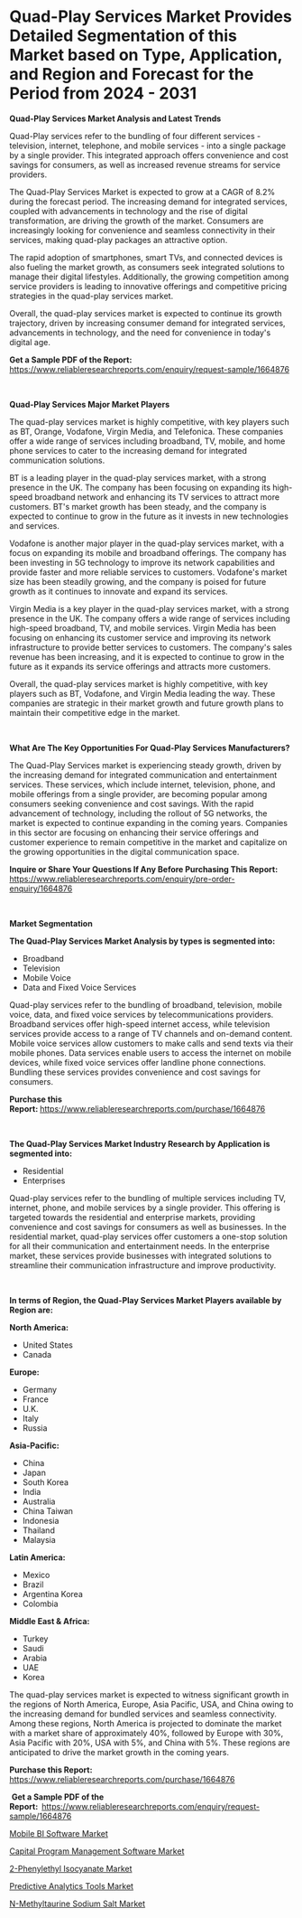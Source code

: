<p><h1>Quad-Play Services Market Provides Detailed Segmentation of this Market based on Type, Application, and Region and Forecast for the Period from 2024 - 2031</h1></p><p><strong>Quad-Play Services Market Analysis and Latest Trends</strong></p>
<p><p>Quad-Play services refer to the bundling of four different services - television, internet, telephone, and mobile services - into a single package by a single provider. This integrated approach offers convenience and cost savings for consumers, as well as increased revenue streams for service providers.</p><p>The Quad-Play Services Market is expected to grow at a CAGR of 8.2% during the forecast period. The increasing demand for integrated services, coupled with advancements in technology and the rise of digital transformation, are driving the growth of the market. Consumers are increasingly looking for convenience and seamless connectivity in their services, making quad-play packages an attractive option.</p><p>The rapid adoption of smartphones, smart TVs, and connected devices is also fueling the market growth, as consumers seek integrated solutions to manage their digital lifestyles. Additionally, the growing competition among service providers is leading to innovative offerings and competitive pricing strategies in the quad-play services market.</p><p>Overall, the quad-play services market is expected to continue its growth trajectory, driven by increasing consumer demand for integrated services, advancements in technology, and the need for convenience in today's digital age.</p></p>
<p><strong>Get a Sample PDF of the Report:&nbsp;</strong> <a href="https://www.reliableresearchreports.com/enquiry/request-sample/1664876">https://www.reliableresearchreports.com/enquiry/request-sample/1664876</a></p>
<p>&nbsp;</p>
<p><strong>Quad-Play Services Major Market Players</strong></p>
<p><p>The quad-play services market is highly competitive, with key players such as BT, Orange, Vodafone, Virgin Media, and Telefonica. These companies offer a wide range of services including broadband, TV, mobile, and home phone services to cater to the increasing demand for integrated communication solutions.</p><p>BT is a leading player in the quad-play services market, with a strong presence in the UK. The company has been focusing on expanding its high-speed broadband network and enhancing its TV services to attract more customers. BT's market growth has been steady, and the company is expected to continue to grow in the future as it invests in new technologies and services.</p><p>Vodafone is another major player in the quad-play services market, with a focus on expanding its mobile and broadband offerings. The company has been investing in 5G technology to improve its network capabilities and provide faster and more reliable services to customers. Vodafone's market size has been steadily growing, and the company is poised for future growth as it continues to innovate and expand its services.</p><p>Virgin Media is a key player in the quad-play services market, with a strong presence in the UK. The company offers a wide range of services including high-speed broadband, TV, and mobile services. Virgin Media has been focusing on enhancing its customer service and improving its network infrastructure to provide better services to customers. The company's sales revenue has been increasing, and it is expected to continue to grow in the future as it expands its service offerings and attracts more customers.</p><p>Overall, the quad-play services market is highly competitive, with key players such as BT, Vodafone, and Virgin Media leading the way. These companies are strategic in their market growth and future growth plans to maintain their competitive edge in the market.</p></p>
<p>&nbsp;</p>
<p><strong>What Are The Key Opportunities For Quad-Play Services Manufacturers?</strong></p>
<p><p>The Quad-Play Services market is experiencing steady growth, driven by the increasing demand for integrated communication and entertainment services. These services, which include internet, television, phone, and mobile offerings from a single provider, are becoming popular among consumers seeking convenience and cost savings. With the rapid advancement of technology, including the rollout of 5G networks, the market is expected to continue expanding in the coming years. Companies in this sector are focusing on enhancing their service offerings and customer experience to remain competitive in the market and capitalize on the growing opportunities in the digital communication space.</p></p>
<p><strong>Inquire or Share Your Questions If Any Before Purchasing This Report:</strong> <a href="https://www.reliableresearchreports.com/enquiry/pre-order-enquiry/1664876">https://www.reliableresearchreports.com/enquiry/pre-order-enquiry/1664876</a></p>
<p>&nbsp;</p>
<p><strong>Market Segmentation</strong></p>
<p><strong>The Quad-Play Services Market Analysis by types is segmented into:</strong></p>
<p><ul><li>Broadband</li><li>Television</li><li>Mobile Voice</li><li>Data and Fixed Voice Services</li></ul></p>
<p><p>Quad-play services refer to the bundling of broadband, television, mobile voice, data, and fixed voice services by telecommunications providers. Broadband services offer high-speed internet access, while television services provide access to a range of TV channels and on-demand content. Mobile voice services allow customers to make calls and send texts via their mobile phones. Data services enable users to access the internet on mobile devices, while fixed voice services offer landline phone connections. Bundling these services provides convenience and cost savings for consumers.</p></p>
<p><strong>Purchase this Report:&nbsp;</strong><a href="https://www.reliableresearchreports.com/purchase/1664876">https://www.reliableresearchreports.com/purchase/1664876</a></p>
<p>&nbsp;</p>
<p><strong>The Quad-Play Services Market Industry Research by Application is segmented into:</strong></p>
<p><ul><li>Residential</li><li>Enterprises</li></ul></p>
<p><p>Quad-play services refer to the bundling of multiple services including TV, internet, phone, and mobile services by a single provider. This offering is targeted towards the residential and enterprise markets, providing convenience and cost savings for consumers as well as businesses. In the residential market, quad-play services offer customers a one-stop solution for all their communication and entertainment needs. In the enterprise market, these services provide businesses with integrated solutions to streamline their communication infrastructure and improve productivity.</p></p>
<p>&nbsp;</p>
<p><strong>In terms of Region, the Quad-Play Services Market Players available by Region are:</strong></p>
<p>
    <p> <strong> North America: </strong>
        <ul>
            <li>United States</li>
            <li>Canada</li>
        </ul>
        </p> 
    <p> <strong> Europe: </strong>
        <ul>
            <li>Germany</li>
            <li>France</li>
            <li>U.K.</li>
            <li>Italy</li>
            <li>Russia</li>
        </ul>
        </p> 
    <p> <strong> Asia-Pacific: </strong>
        <ul>
            <li>China</li>
            <li>Japan</li>
            <li>South Korea</li>
            <li>India</li>
            <li>Australia</li>
            <li>China Taiwan</li>
            <li>Indonesia</li>
            <li>Thailand</li>
            <li>Malaysia</li>
        </ul>
        </p> 
    <p> <strong> Latin America: </strong>
        <ul>
            <li>Mexico</li>
            <li>Brazil</li>
            <li>Argentina Korea</li>
            <li>Colombia</li>
        </ul>
        </p> 
    <p> <strong> Middle East & Africa: </strong>
        <ul>
            <li>Turkey</li>
            <li>Saudi</li>
            <li>Arabia</li>
            <li>UAE</li>
            <li>Korea</li>
        </ul>
    </p>
    </p>
<p><p>The quad-play services market is expected to witness significant growth in the regions of North America, Europe, Asia Pacific, USA, and China owing to the increasing demand for bundled services and seamless connectivity. Among these regions, North America is projected to dominate the market with a market share of approximately 40%, followed by Europe with 30%, Asia Pacific with 20%, USA with 5%, and China with 5%. These regions are anticipated to drive the market growth in the coming years.</p></p>
<p><strong>Purchase this Report: </strong><a href="https://www.reliableresearchreports.com/purchase/1664876">https://www.reliableresearchreports.com/purchase/1664876</a></p>
<p>&nbsp;<strong>Get a Sample PDF of the Report:&nbsp;&nbsp;</strong><a href="https://www.reliableresearchreports.com/enquiry/request-sample/1664876">https://www.reliableresearchreports.com/enquiry/request-sample/1664876</a></p>
<p><strong></strong></p>
<p><p><a href="https://medium.com/@marielong2006/analyzing-mobile-bi-software-market-global-industry-perspective-and-forecast-2024-to-2031-76559cb7473e">Mobile BI Software Market</a></p><p><a href="https://medium.com/@cynthiajohnson755/capital-program-management-software-market-research-report-its-history-and-forecast-2024-to-2031-0af537eb4d7d">Capital Program Management Software Market</a></p><p><a href="https://github.com/abdelrhmankishk22/Market-Research-Report-List-3/blob/main/2-phenylethyl-isocyanate-market.md">2-Phenylethyl Isocyanate Market</a></p><p><a href="https://medium.com/p/ee566c8dddb6/edit">Predictive Analytics Tools Market</a></p><p><a href="https://github.com/ChiragRp1/Market-Research-Report-List-3/blob/main/n-methyltaurine-sodium-salt-market.md">N-Methyltaurine Sodium Salt Market</a></p></p>